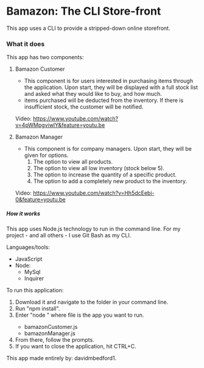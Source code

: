 # Bamazon: The CLI Store-front
This app uses a CLI to provide a stripped-down online storefront. 

### What it does
This app has two components:
1. Bamazon Customer
   * This component is for users interested in purchasing items through the application. Upon start, they will be displayed with a full stock list and asked what they would like to buy, and how much.
   * items purchased will be deducted from the inventory. If there is insufficient stock, the customer will be notified.
   
   Video: https://www.youtube.com/watch?v=4pWMpgviwIY&feature=youtu.be
   
2. Bamazon Manager
   * This component is for company managers. Upon start, they will be given for options.
     1. The option to view all products.
     2. The option to view all low inventory (stock below 5).
     3. The option to increase the quantity of a specific product.
     4. The option to add a completely new product to the inventory.
   
   Video: https://www.youtube.com/watch?v=Hh5dcEebi-0&feature=youtu.be

##### How it works
This app uses Node.js technology to run in the command line. For my project - and all others - I use Git Bash as my CLI.

Languages/tools:
   * JavaScript
   * Node:
     * MySql
     * Inquirer

To run this application: 
   1. Download it and navigate to the folder in your command line.
   2. Run "npm install". 
   3. Enter "node <file>" where file is the app you want to run.
      * bamazonCustomer.js
      * bamazonManager.js
   4. From there, follow the prompts.
   5. If you want to close the application, hit CTRL+C. 

This app made entirely by: davidmbedford1. 
